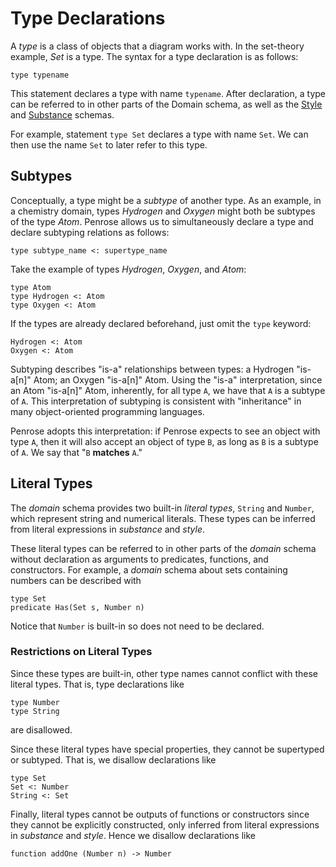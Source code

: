 # Type Declarations

A _type_ is a class of objects that a diagram works with. In the set-theory example, _Set_ is a type. The syntax for a type declaration is as follows:

```domain
type typename
```

This statement declares a type with name `typename`. After declaration, a type can be referred to in other parts of the Domain schema, as well as the [Style] and [Substance] schemas.

For example, statement `type Set` declares a type with name `Set`. We can then use the name `Set` to later refer to this type.

## Subtypes

Conceptually, a type might be a _subtype_ of another type. As an example, in a chemistry domain, types _Hydrogen_ and _Oxygen_ might both be subtypes of the type _Atom_. Penrose allows us to simultaneously declare a type and declare subtyping relations as follows:

```domain
type subtype_name <: supertype_name
```

Take the example of types _Hydrogen_, _Oxygen_, and _Atom_:

```domain
type Atom
type Hydrogen <: Atom
type Oxygen <: Atom
```

If the types are already declared beforehand, just omit the `type` keyword:

```domain
Hydrogen <: Atom
Oxygen <: Atom
```

Subtyping describes "is-a" relationships between types: a Hydrogen "is-a[n]" Atom; an Oxygen "is-a[n]" Atom. Using the "is-a" interpretation, since an Atom "is-a[n]" Atom, inherently, for all type `A`, we have that `A` is a subtype of `A`. This interpretation of subtyping is consistent with "inheritance" in many object-oriented programming languages.

Penrose adopts this interpretation: if Penrose expects to see an object with type `A`, then it will also accept an object of type `B`, as long as `B` is a subtype of `A`. We say that "`B` **matches** `A`."

[Style]: ../style/overview.md
[Substance]: ../substance/overview.md

## Literal Types

The _domain_ schema provides two built-in _literal types_, `String` and `Number`, which represent string and numerical literals. These types can be inferred from literal expressions in _substance_ and _style_.

These literal types can be referred to in other parts of the _domain_ schema without declaration as arguments to predicates, functions, and constructors. For example, a _domain_ schema about sets containing numbers can be described with

```domain
type Set
predicate Has(Set s, Number n)
```

Notice that `Number` is built-in so does not need to be declared.

### Restrictions on Literal Types

Since these types are built-in, other type names cannot conflict with these literal types. That is, type declarations like

```domain
type Number
type String
```

are disallowed.

Since these literal types have special properties, they cannot be supertyped or subtyped. That is, we disallow declarations like

```domain
type Set
Set <: Number
String <: Set
```

Finally, literal types cannot be outputs of functions or constructors since they cannot be explicitly constructed, only inferred from literal expressions in _substance_ and _style_. Hence we disallow declarations like

```domain
function addOne (Number n) -> Number
```
